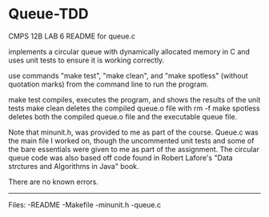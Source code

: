 # Queue-TDD
CMPS 12B LAB 6 README for queue.c

implements a circular queue with dynamically allocated memory in C and uses unit tests to ensure it is working correctly.

use commands "make test", "make clean", and "make spotless" (without quotation marks)
from the command line to run the program.

make test compiles, executes the program, and shows the results of the unit tests
make clean deletes the compiled queue.o file with rm -f
make spotless deletes both the compiled queue.o file and the executable queue file.


Note that minunit.h, was provided to me as part of the course. Queue.c was the main file I worked on, though the uncommented unit tests and some of the bare essentials were given to me as part of the assignment. The circular queue code was also based off code found in Robert Lafore's "Data strctures and Algorithms in Java" book.

There are no known errors.

------------------------------
Files:
-README
-Makefile
-minunit.h
-queue.c
